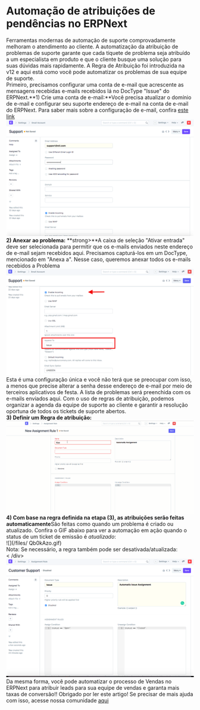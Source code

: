 # Automação de atribuições de pendências no ERPNext


Ferramentas modernas de automação de suporte comprovadamente melhoram o atendimento ao cliente. A automatização da atribuição de problemas de suporte garante que cada tíquete de problema seja atribuído a um especialista em produto e que o cliente busque uma solução para suas dúvidas mais rapidamente. A Regra de Atribuição foi introduzida na v12 e aqui está como você pode automatizar os problemas de sua equipe de suporte.  
Primeiro, precisamos configurar uma conta de e-mail que acrescente as mensagens recebidas e-mails recebidos lá no DocType "Issue" do ERPNext.**1) Crie uma conta de e-mail:**Você precisa atualizar o domínio de e-mail e configurar seu suporte endereço de e-mail na conta de e-mail do ERPNext. Para saber mais sobre a configuração de e-mail, confira [este link](https://www.youtube.com/watch?v=ChsFbIuG06g&t=122s)  
 ![](/files/NPp14kS.png)  
**2) Anexar ao problema:** **strong>**A caixa de seleção "Ativar entrada" deve ser selecionada para permitir que os e-mails enviados neste endereço de e-mail sejam recebidos aqui. Precisamos capturá-los em um DocType, mencionado em "Anexa a". Nesse caso, queremos anexar todos os e-mails recebidos a Problema  
![](/files/STAm8ko.png)  
Esta é uma configuração única e você não terá que se preocupar com isso, a menos que precise alterar a senha desse endereço de e-mail por meio de terceiros aplicativos de festa. A lista de problemas será preenchida com os e-mails enviados aqui. Com o uso de regras de atribuição, podemos organizar a agenda da equipe de suporte ao cliente e garantir a resolução oportuna de todos os tickets de suporte abertos.  
**3) Definir um Regra de atribuição:**  
![](/files/5q4HvOT.gif)  
 **4) Com base na regra definida na etapa (3), as atribuições serão feitas automaticamente**São feitas como quando um problema é criado ou atualizado. Confira o GIF abaixo para ver a automação em ação quando o status de um ticket de emissão é *atualizado*:  
![](/files/ Qb0kAzo.gif)  
Nota: Se necessário, a regra também pode ser desativada/atualizada:  
< /div>![](/files/PZbCDuu.png)  
Da mesma forma, você pode automatizar o processo de Vendas no ERPNext para atribuir leads para sua equipe de vendas e garanta mais taxas de conversão!! Obrigado por ler este artigo! Se precisar de mais ajuda com isso, acesse nossa comunidade [aqui](https://discuss.erpnext.com/)
